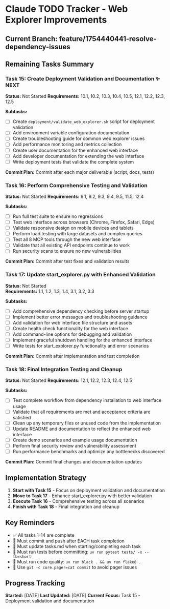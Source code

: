 # Claude TODO Tracker - Web Explorer Improvements

## Current Branch: feature/1754440441-resolve-dependency-issues

## Remaining Tasks Summary

### Task 15: Create Deployment Validation and Documentation ✨ NEXT
**Status:** Not Started
**Requirements:** 10.1, 10.2, 10.3, 10.4, 10.5, 12.1, 12.2, 12.3, 12.5

**Subtasks:**
- [ ] Create `deployment/validate_web_explorer.sh` script for deployment validation
- [ ] Add environment variable configuration documentation 
- [ ] Create troubleshooting guide for common web explorer issues
- [ ] Add performance monitoring and metrics collection
- [ ] Create user documentation for the enhanced web interface
- [ ] Add developer documentation for extending the web interface
- [ ] Write deployment tests that validate the complete system

**Commit Plan:** Commit after each major deliverable (script, docs, tests)

### Task 16: Perform Comprehensive Testing and Validation
**Status:** Not Started
**Requirements:** 9.1, 9.2, 9.3, 9.4, 9.5, 11.5, 12.4

**Subtasks:**
- [ ] Run full test suite to ensure no regressions
- [ ] Test web interface across browsers (Chrome, Firefox, Safari, Edge)
- [ ] Validate responsive design on mobile devices and tablets
- [ ] Perform load testing with large datasets and complex queries
- [ ] Test all 8 MCP tools through the new web interface
- [ ] Validate that all existing API endpoints continue to work
- [ ] Run security scans to ensure no new vulnerabilities

**Commit Plan:** Commit after test fixes and validation results

### Task 17: Update start_explorer.py with Enhanced Validation
**Status:** Not Started  
**Requirements:** 1.1, 1.2, 1.3, 1.4, 3.1, 3.2, 3.3

**Subtasks:**
- [ ] Add comprehensive dependency checking before server startup
- [ ] Implement better error messages and troubleshooting guidance
- [ ] Add validation for web interface file structure and assets
- [ ] Create health check functionality for the web interface
- [ ] Add command-line options for debugging and validation
- [ ] Implement graceful shutdown handling for the enhanced interface
- [ ] Write tests for start_explorer.py functionality and error scenarios

**Commit Plan:** Commit after implementation and test completion

### Task 18: Final Integration Testing and Cleanup
**Status:** Not Started
**Requirements:** 12.1, 12.2, 12.3, 12.4, 12.5

**Subtasks:**
- [ ] Test complete workflow from dependency installation to web interface usage
- [ ] Validate that all requirements are met and acceptance criteria are satisfied
- [ ] Clean up any temporary files or unused code from the implementation
- [ ] Update README and documentation to reflect the enhanced web interface
- [ ] Create demo scenarios and example usage documentation
- [ ] Perform final security review and vulnerability assessment
- [ ] Run performance benchmarks and optimize any bottlenecks discovered

**Commit Plan:** Commit final changes and documentation updates

## Implementation Strategy

1. **Start with Task 15** - Focus on deployment validation and documentation
2. **Move to Task 17** - Enhance start_explorer.py with better validation
3. **Execute Task 16** - Comprehensive testing across all scenarios
4. **Finish with Task 18** - Final integration and cleanup

## Key Reminders

- ✅ All tasks 1-14 are complete
- 🚨 Must commit and push after EACH task completion
- 🚨 Must update tasks.md when starting/completing each task
- 🚨 Must run tests before committing: `uv run pytest tests/ -x --tb=short`
- 🚨 Must run code quality: `uv run black . && uv run flake8 .`
- 🚨 Use `git -c core.pager=cat commit` to avoid pager issues

## Progress Tracking

**Started:** [DATE]
**Last Updated:** [DATE]
**Current Focus:** Task 15 - Deployment validation and documentation